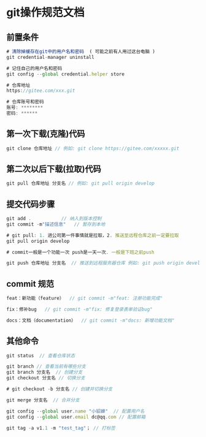 # git操作规范文档

## 前置条件

```javascript
# 清除掉缓存在git中的用户名和密码  ( 可能之前有人用过这台电脑 )
git credential-manager uninstall

# 记住自己的用户名和密码
git config --global credential.helper store

# 仓库地址
https://gitee.com/xxx.git

# 仓库账号和密码
账号: ********
密码: ******
```



## 第一次下载(克隆)代码

```javascript
git clone 仓库地址 // 例如: git clone https://gitee.com/xxxxx.git
```



## 第二次以后下载(拉取)代码

```javascript
git pull 仓库地址 分支名 // 例如: git pull origin develop
```



## 提交代码步骤

```javascript
git add .           // 纳入到版本控制
git commit -m"描述信息"   // 暂存到本地 

# git pull: 1. 进公司第一件事情就是拉取，2. 推送至远程仓库之前一定要拉取
git pull origin develop

# commit一般是一个功能一次 push是一天一次. 一般是下班之前push

git push 仓库地址 分支名  // 推送到远程服务器仓库 例如: git push origin develop 
```



## commit 规范

```javascript
feat：新功能（feature）  // git commit -m"feat: 注册功能完成" 

fix：修补bug   // git commit -m"fix: 修复登录表单验证bug"

docs：文档（documentation）  // git commit -m"docs: 新增功能文档"
```



## 其他命令

```javascript
git status  // 查看仓库状态

git branch // 查看当前有哪些分支
git branch 分支名  // 创建分支
git checkout 分支名 // 切换分支

# git checkout -b 分支名 // 创建并切换分支

git merge 分支名  // 合并分支

git config --global user.name "小貂蝉"  // 配置用户名
git config --global user.email dc@qq.com // 配置邮箱

git tag -a v1.1 -m "test_tag"； // 打标签
```

























